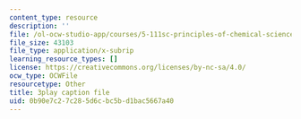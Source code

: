 ```yaml
---
content_type: resource
description: ''
file: /ol-ocw-studio-app/courses/5-111sc-principles-of-chemical-science-fall-2014/0b90e7c27c285d6cbc5bd1bac5667a40_pn1cxuBmhtI.vtt
file_size: 43103
file_type: application/x-subrip
learning_resource_types: []
license: https://creativecommons.org/licenses/by-nc-sa/4.0/
ocw_type: OCWFile
resourcetype: Other
title: 3play caption file
uid: 0b90e7c2-7c28-5d6c-bc5b-d1bac5667a40
---
```

